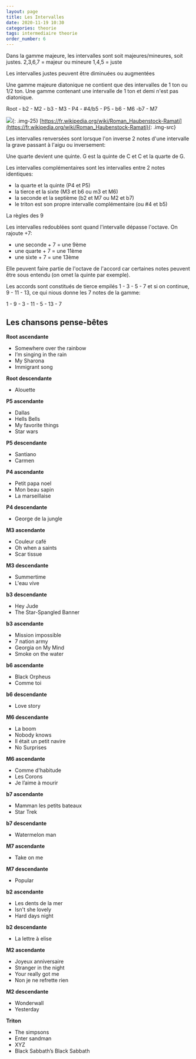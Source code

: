 ```yaml
---
layout: page
title: Les Intervalles
date: 2020-11-19 10:30
categories: theorie
tags: intermediaire theorie
order_number: 6
---
```


Dans la gamme majeure, les intervalles sont soit majeures/mineures, soit justes.
2,3,6,7 = majeur ou mineure
1,4,5 = juste

Les intervalles justes peuvent être diminuées ou augmentées

Une gamme majeure diatonique ne contient que des intervalles de 1 ton ou 1/2 ton. Une gamme contenant une intervalle de 1 ton et demi n'est pas diatonique.


Root - b2 - M2 - b3 - M3 - P4 - #4/b5 - P5 - b6 - M6 -b7 - M7


![]({{site.baseurl}}/assets/images/art/87b325c8beb56091050100db000d1ee8.jpg){: .img-25}
[https://fr.wikipedia.org/wiki/Roman_Haubenstock-Ramati](https://fr.wikipedia.org/wiki/Roman_Haubenstock-Ramati){: .img-src}

Les intervalles renversées sont lorsque l'on inverse 2 notes d'une intervalle la grave passant à l'aigu ou inversement:

Une quarte devient une quinte. G est la quinte de C et C et la quarte de G.

Les intervalles complémentaires sont les intervalles entre 2 notes identiques:

* la quarte et la quinte (P4 et P5)
* la tierce et la sixte (M3 et b6 ou m3 et M6)
* la seconde et la septième (b2 et M7 ou M2 et b7)
* le triton est son propre intervalle complémentaire (ou #4 et b5)

La règles des 9

Les intervalles redoublées sont quand l'intervalle dépasse l'octave. On rajoute +7:

* une seconde + 7 = une 9ème
* une quarte + 7 = une 11ème
* une sixte + 7 = une 13ème

Elle peuvent faire partie de l'octave de l'accord car certaines notes peuvent être sous entendu (on omet la quinte par exemple).

Les accords sont constitués de tierce empilés 1 - 3 - 5 - 7 et si on continue, 9 - 11 - 13, ce qui nious donne les 7 notes de la gamme:

1 - 9 - 3 - 11 - 5 - 13 - 7

## Les chansons pense-bêtes

**Root ascendante**

* Somewhere over the rainbow
* I’m singing in the rain
* My Sharona
* Immigrant song

**Root descendante**

* Alouette

**P5 ascendante**

* Dallas
* Hells Bells
* My favorite things
* Star wars

**P5 descendante**

* Santiano
* Carmen

**P4 ascendante**

* Petit papa noel
* Mon beau sapin
* La marseillaise

**P4 descendante**

* George de la jungle

**M3 ascendante**

* Couleur café
* Oh when a saints
* Scar tissue

**M3 descendante**

* Summertime
* L'eau vive

**b3 descendante**

* Hey Jude
* The Star-Spangled Banner

**b3 ascendante**

* Mission impossible
* 7 nation army
* Georgia on My Mind
* Smoke on the water

**b6 ascendante**

* Black Orpheus
* Comme toi

**b6 descendante**

* Love story

**M6 descendante**

* La boom
* Nobody knows
* Il était un petit navire
* No Surprises 

**M6 ascendante**

* Comme d'habitude
* Les Corons
* Je l’aime à mourir

**b7 ascendante**

* Mamman les petits bateaux
* Star Trek

**b7 descendante**

* Watermelon man

**M7 ascendante**

* Take on me

**M7 descendante**

* Popular

**b2 ascendante**

* Les dents de la mer
* Isn't she lovely
* Hard days night

**b2 descendante**

* La lettre à elise

**M2 ascendante**

* Joyeux anniversaire
* Stranger in the night
* Your really got me
* Non je ne refrette rien

**M2 descendante**

* Wonderwall
* Yesterday

**Triton**

* The simpsons
* Enter sandman
* XYZ
* Black Sabbath’s Black Sabbath
